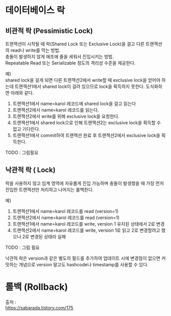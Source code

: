 
# 데이터베이스 락

## 비관적 락 (Pessimistic Lock)
트랜잭션이 시작될 때 락(Shared Lock 또는 Exclusive Lock)을 걸고 다른 트랜잭션의 read나 write를 막는 방법. <br/>
충돌이 발생하지 않게 애초에 줄을 세워서 진입시키는 방법. <br/>
Repeatable Read 또는 Serializable 정도의 격리성 수준을 제공한다. <br/>

예) <br/>
shared lock을 걸게 되면 다른 트랜잭션2에서 write할 때 exclusive lock을 얻어야 하는데 트랜잭션1에서 shared lock이 걸려
있으므로 lock을 획득하지 못한다. 도식화하면 아래와 같다.
1. 트랜잭션1에서 name=karol 레코드에 shared lock을 걸고 읽는다
2. 트랜잭션2에서 name=karol 레코드를 읽는다.
3. 트랜잭션2에서 write를 위해 exclusive lock을 요청한다.
4. 트랜잭션1에서 shared lock으로 인해 트랜잭션2는 exclusive lock을 획득할 수 없고 기다린다.
5. 트랜잭션1에서 commit하여 트랜잭션 완료 후 트랜잭션2에서 exclusive lock을 획득한다.

TODO : 그림필요 <br/>

## 낙관적 락 ( Lock)
락을 사용하지 않고 임계 영역에 자유롭게 진입 가능하며 충돌이 발생했을 때 가장 먼저 진입한 트랜잭션만 처리하고 
나머지는 롤백한다. 

예) <br/>
1. 트랜잭션1에서 name=karol 레코드를 read (version=1)
2. 트랜잭션2에서 name=karol 레코드를 read (version=1)
3. 트랜잭션1에서 name=karol 레코드를 write, version 1 유지된 상태에서 2로 변경
4. 트랜잭션2에서 name=karol 레코드를 write, version 1로 읽고 2로 변경할려고 했으나 2로 변경된 상태라 실패

TODO : 그림 필요 <br/>

낙관적 락은 version과 같은 별도의 필드를 추가하여 업데이트 시에 변경점이 없으면 커밋하는 개념으로 
version 말고도 hashcode나 timestamp를 사용할 수 있다.

# 롤백 (Rollback)


출처 : <br/>
https://sabarada.tistory.com/175 <br/>



